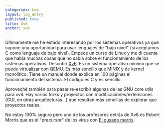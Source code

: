```yaml
---
categories: Log
layout: log_entry
published: true
title: Xv6
anchor: xv6
---
```


Últimamente me he estado interesando por los sistemas operativos ya que supone una oportunidad para usar lenguajes de "bajo nivel" (si aceptamos C como lenguaje de bajo nivel). Empecé un curso de Linux y me di cuenta que había muchas cosas que no sabía sobre el funcionamiento de los sistemas operativos. Descubrí [Xv6](https://pdos.csail.mit.edu/6.828/2012/xv6.html). Es un sistema operativo mínimo que se puede virtualizar con QEMU. Es más sencillo que [MINIX](https://en.wikipedia.org/wiki/MINIX) y de kernel monolítico. Tiene un manual donde explica en 100 páginas el funcionamiento del sistema. El código es C y es sencillo.

Aproveché también para pasar re-escribir algunas de las GNU core utils para xv6. Hay varios forks y proyectos con modificaciones/extensiones (GUI, en otras arquitecturas...) que resultan más sencillas de explorar que proyectos reales.

No estoy 100% seguro pero uno de los profesores detrás de Xv6 es Robert Morris que es el "precursor" de los virus con [El gusano morris](https://es.wikipedia.org/wiki/Gusano_Morris).
